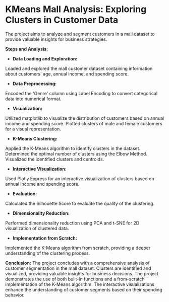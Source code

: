 
# KMeans Mall Analysis: Exploring Clusters in Customer Data

The project aims to analyze and segment customers in a mall dataset to provide valuable insights for business strategies.

**Steps and Analysis:**

* **Data Loading and Exploration:**

Loaded and explored the mall customer dataset containing information about customers' age, annual income, and spending score.

* **Data Preprocessing:**

Encoded the 'Genre' column using Label Encoding to convert categorical data into numerical format.

* **Visualization:**

Utilized matplotlib to visualize the distribution of customers based on annual income and spending score.
Plotted clusters of male and female customers for a visual representation.

* **K-Means Clustering:**

Applied the K-Means algorithm to identify clusters in the dataset.
Determined the optimal number of clusters using the Elbow Method.
Visualized the identified clusters and centroids.

* **Interactive Visualization:**

Used Plotly Express for an interactive visualization of clusters based on annual income and spending score.

* **Evaluation:**

Calculated the Silhouette Score to evaluate the quality of the clustering.

* **Dimensionality Reduction:**

Performed dimensionality reduction using PCA and t-SNE for 2D visualization of clustered data.

* **Implementation from Scratch:**

Implemented the K-Means algorithm from scratch, providing a deeper understanding of the clustering process.

**Conclusion:**
The project concludes with a comprehensive analysis of customer segmentation in the mall dataset. Clusters are identified and visualized, providing valuable insights for business decisions. The project demonstrates the use of both built-in functions and a from-scratch implementation of the K-Means algorithm. The interactive visualizations enhance the understanding of customer segments based on their spending behavior.
